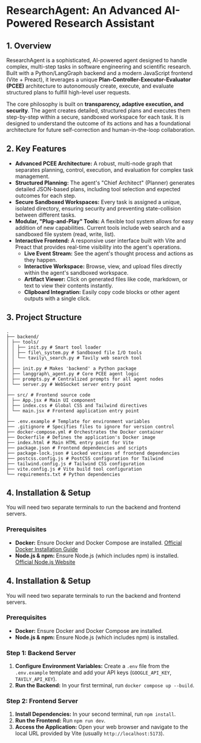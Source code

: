 # ResearchAgent: An Advanced AI-Powered Research Assistant

## 1. Overview

ResearchAgent is a sophisticated, AI-powered agent designed to handle complex, multi-step tasks in software engineering and scientific research. Built with a Python/LangGraph backend and a modern JavaScript frontend (Vite + Preact), it leverages a unique **Plan-Controller-Executor-Evaluator (PCEE)** architecture to autonomously create, execute, and evaluate structured plans to fulfill high-level user requests.

The core philosophy is built on **transparency, adaptive execution, and security**. The agent creates detailed, structured plans and executes them step-by-step within a secure, sandboxed workspace for each task. It is designed to understand the outcome of its actions and has a foundational architecture for future self-correction and human-in-the-loop collaboration.

## 2. Key Features

* **Advanced PCEE Architecture:** A robust, multi-node graph that separates planning, control, execution, and evaluation for complex task management.
* **Structured Planning:** The agent's "Chief Architect" (Planner) generates detailed JSON-based plans, including tool selection and expected outcomes for each step.
* **Secure Sandboxed Workspaces:** Every task is assigned a unique, isolated directory, ensuring security and preventing state-collision between different tasks.
* **Modular, "Plug-and-Play" Tools:** A flexible tool system allows for easy addition of new capabilities. Current tools include web search and a sandboxed file system (read, write, list).
* **Interactive Frontend:** A responsive user interface built with Vite and Preact that provides real-time visibility into the agent's operations.
    * **Live Event Stream:** See the agent's thought process and actions as they happen.
    * **Interactive Workspace:** Browse, view, and upload files directly within the agent's sandboxed workspace.
    * **Artifact Viewer:** Click on generated files like code, markdown, or text to view their contents instantly.
    * **Clipboard Integration:** Easily copy code blocks or other agent outputs with a single click.

## 3. Project Structure

```
.
├── backend/
│ ├── tools/
│ │ ├── init.py # Smart tool loader
│ │ ├── file\_system.py # Sandboxed file I/O tools
│ │ └── tavily\_search.py # Tavily web search tool
│ │
│ ├── init.py # Makes 'backend' a Python package
│ ├── langgraph\_agent.py # Core PCEE agent logic
│ ├── prompts.py # Centralized prompts for all agent nodes
│ └── server.py # WebSocket server entry point
│
├── src/ # Frontend source code
│ ├── App.jsx # Main UI component
│ ├── index.css # Global CSS and Tailwind directives
│ └── main.jsx # Frontend application entry point
│
├── .env.example # Template for environment variables
├── .gitignore # Specifies files to ignore for version control
├── docker-compose.yml # Orchestrates the Docker container
├── Dockerfile # Defines the application's Docker image
├── index.html # Main HTML entry point for Vite
├── package.json # Frontend dependencies and scripts
├── package-lock.json # Locked versions of frontend dependencies
├── postcss.config.js # PostCSS configuration for Tailwind
├── tailwind.config.js # Tailwind CSS configuration
├── vite.config.js # Vite build tool configuration
└── requirements.txt # Python dependencies
```

## 4. Installation & Setup

You will need two separate terminals to run the backend and frontend servers.

### Prerequisites

* **Docker:** Ensure Docker and Docker Compose are installed. [Official Docker Installation Guide](https://docs.docker.com/engine/install/)
* **Node.js & npm:** Ensure Node.js (which includes npm) is installed. [Official Node.js Website](https://nodejs.org/)

## 4. Installation & Setup

You will need two separate terminals to run the backend and frontend servers.

### Prerequisites

* **Docker:** Ensure Docker and Docker Compose are installed.
* **Node.js & npm:** Ensure Node.js (which includes npm) is installed.

### Step 1: Backend Server

1.  **Configure Environment Variables:** Create a `.env` file from the `.env.example` template and add your API keys (`GOOGLE_API_KEY`, `TAVILY_API_KEY`).
2.  **Run the Backend:** In your first terminal, run `docker compose up --build`.

### Step 2: Frontend Server

1.  **Install Dependencies:** In your second terminal, run `npm install`.
2.  **Run the Frontend:** Run `npm run dev`.
3.  **Access the Application:** Open your web browser and navigate to the local URL provided by Vite (usually `http://localhost:5173`).

